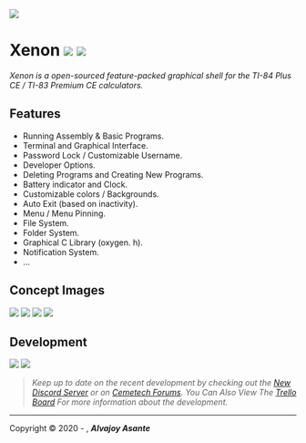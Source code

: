 ![](https://i.imgur.com/EpBZxrG.png)

# Xenon ![](https://img.shields.io/github/release/Overload02/Xenon) ![](https://img.shields.io/github/issues/Overload02/Xenon)

*Xenon is a open-sourced feature-packed graphical shell for the TI-84 Plus CE / TI-83 Premium CE calculators.*

## Features

- Running Assembly & Basic Programs.
- Terminal and Graphical Interface.
- Password Lock / Customizable Username.
- Developer Options.
- Deleting Programs and Creating New Programs.
- Battery indicator and Clock.
- Customizable colors / Backgrounds.
- Auto Exit (based on inactivity).
- Menu / Menu Pinning.
- File System.
- Folder System.
- Graphical C Library (oxygen. h).
- Notification System.
- ...

## Concept Images

![](https://i.imgur.com/oaYGhrF.png) ![](https://i.imgur.com/xMw7oZc.png) 
![](https://i.imgur.com/Tnckq2j.png) ![](https://i.imgur.com/9OI9EAZ.png)

## Development
![](https://i.imgur.com/wXRc4y9.png) ![](https://i.imgur.com/PAfJaHR.png)

> *Keep up to date on the recent development by checking out the [New Discord Server](https://discord.gg/xyUZgnD4UJ "New Discord Server") or on [Cemetech Forums](https://www.cemetech.net/forum/viewtopic.php?t=15070 "Cemetech Forums"). You Can Also View The [Trello Board](https://trello.com/b/eYALDr4Q/xenon-development-c "Trello Board") For more information about the development.*

------------

<script>
  document.addEventListener('DOMContentLoaded', function() {
    const yearSpan = document.getElementById('current-year');
    yearSpan.textContent = new Date().getFullYear();
  });
</script>


 Copyright &copy; 2020 - <span id="current-year"></span>,   ***Alvajoy Asante***  
